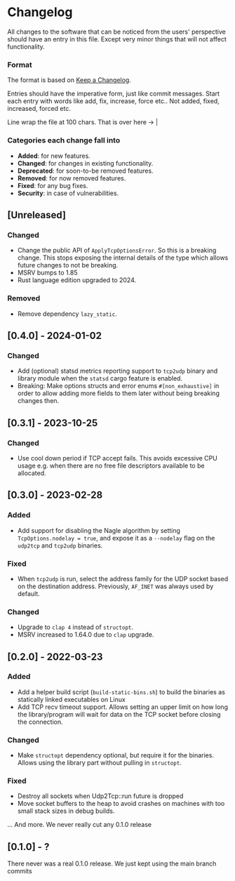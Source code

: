 # Changelog
All changes to the software that can be noticed from the users' perspective should have an entry in
this file. Except very minor things that will not affect functionality.

### Format

The format is based on [Keep a Changelog](http://keepachangelog.com/en/1.0.0/).

Entries should have the imperative form, just like commit messages. Start each entry with words like
add, fix, increase, force etc.. Not added, fixed, increased, forced etc.

Line wrap the file at 100 chars.                                              That is over here -> |

### Categories each change fall into

* **Added**: for new features.
* **Changed**: for changes in existing functionality.
* **Deprecated**: for soon-to-be removed features.
* **Removed**: for now removed features.
* **Fixed**: for any bug fixes.
* **Security**: in case of vulnerabilities.


## [Unreleased]
### Changed
- Change the public API of `ApplyTcpOptionsError`. So this is a breaking change. This stops
  exposing the internal details of the type which allows future changes to not be breaking.
- MSRV bumps to 1.85
- Rust language edition upgraded to 2024.

### Removed
- Remove dependency `lazy_static`.


## [0.4.0] - 2024-01-02
### Changed
- Add (optional) statsd metrics reporting support to `tcp2udp` binary and library module when the
  `statsd` cargo feature is enabled.
- Breaking: Make options structs and error enums `#[non_exhaustive]` in order to allow adding more
  fields to them later without being breaking changes then.


## [0.3.1] - 2023-10-25
### Changed
- Use cool down period if TCP accept fails. This avoids excessive CPU usage e.g. when there are no
  free file descriptors available to be allocated.


## [0.3.0] - 2023-02-28
### Added
- Add support for disabling the Nagle algorithm by setting `TcpOptions.nodelay = true`,
  and expose it as a `--nodelay` flag on the `udp2tcp` and `tcp2udp` binaries.

### Fixed
- When `tcp2udp` is run, select the address family for the UDP socket based on the
  destination address. Previously, `AF_INET` was always used by default.

### Changed
- Upgrade to `clap 4` instead of `structopt`.
- MSRV increased to 1.64.0 due to `clap` upgrade.


## [0.2.0] - 2022-03-23
### Added
- Add a helper build script (`build-static-bins.sh`) to build the binaries
  as statically linked executables on Linux
- Add TCP recv timeout support. Allows setting an upper limit on how long
  the library/program will wait for data on the TCP socket before closing
  the connection.

### Changed
- Make `structopt` dependency optional, but require it for the binaries.
  Allows using the library part without pulling in `structopt`.

### Fixed
- Destroy all sockets when Udp2Tcp::run future is dropped
- Move socket buffers to the heap to avoid crashes on machines with too small
  stack sizes in debug builds.

... And more. We never really cut any 0.1.0 release


## [0.1.0] - ?
There never was a real 0.1.0 release. We just kept using the main branch commits
